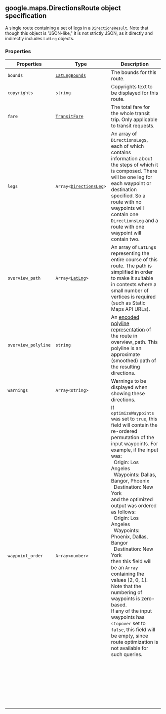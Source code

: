 <h2 id="DirectionsRoute">
google.maps.DirectionsRoute
object specification
</h2><p>A single route containing a set of legs in a <code><a href="https://github.com/amenadiel/google-maps-documentation/blob/master/docs/google.maps.DirectionsResult.md">DirectionsResult</a></code>. Note that though this object is "JSON-like," it is not strictly JSON, as it directly and indirectly includes <code>LatLng</code> objects.</p><h3 id="devsite_header_121">Properties</h3><table summary="interface DirectionsRoute - Properties" width="100%">
<thead>
<tr><th>Properties</th>
<th>Type</th>
<th>Description</th>
</tr></thead>
<tbody>
<tr>
<td><code>bounds</code></td>
<td><code><a href="https://github.com/amenadiel/google-maps-documentation/blob/master/docs/google.maps.LatLngBounds.md">LatLngBounds</a></code></td>
<td>The bounds for this route.</td>
</tr>
<tr>
<td><code>copyrights</code></td>
<td><code>string</code></td>
<td>Copyrights text to be displayed for this route.</td>
</tr>
<tr>
<td><code>fare</code></td>
<td><code><a href="https://github.com/amenadiel/google-maps-documentation/blob/master/docs/google.maps.TransitFare.md">TransitFare</a></code></td>
<td>The total fare for the whole transit trip. Only applicable to transit requests.</td>
</tr>
<tr>
<td><code>legs</code></td>
<td><code>Array&lt;<a href="https://github.com/amenadiel/google-maps-documentation/blob/master/docs/google.maps.DirectionsLeg.md">DirectionsLeg</a>&gt;</code></td>
<td>An array of <code>DirectionsLeg</code>s, each of which contains information about the steps of which it is composed. There will be one leg for each waypoint or destination specified. So a route with no waypoints will contain one <code>DirectionsLeg</code> and a route with one waypoint will contain two.</td>
</tr>
<tr>
<td><code>overview_path</code></td>
<td><code>Array&lt;<a href="https://github.com/amenadiel/google-maps-documentation/blob/master/docs/google.maps.LatLng.md">LatLng</a>&gt;</code></td>
<td>An array of <code>LatLng</code>s representing the entire course of this route. The path is simplified in order to make it suitable in contexts where a small number of vertices is required (such as Static Maps API URLs).</td>
</tr>
<tr>
<td><code>overview_polyline</code></td>
<td><code>string</code></td>
<td>An <a href="/maps/documentation/utilities/polylinealgorithm">encoded polyline representation</a> of the route in overview_path. This polyline is an approximate (smoothed) path of the resulting directions.</td>
</tr>
<tr>
<td><code>warnings</code></td>
<td><code>Array&lt;string&gt;</code></td>
<td>Warnings to be displayed when showing these directions.</td>
</tr>
<tr>
<td><code>waypoint_order</code></td>
<td><code>Array&lt;number&gt;</code></td>
<td>If <code>optimizeWaypoints</code> was set to <code>true</code>, this field will contain the re-ordered permutation of the input waypoints. For example, if the input was:<br> &nbsp;&nbsp;Origin: Los Angeles<br> &nbsp;&nbsp;Waypoints: Dallas, Bangor, Phoenix<br> &nbsp;&nbsp;Destination: New York<br> and the optimized output was ordered as follows:<br> &nbsp;&nbsp;Origin: Los Angeles<br> &nbsp;&nbsp;Waypoints: Phoenix, Dallas, Bangor<br> &nbsp;&nbsp;Destination: New York<br> then this field will be an <code>Array</code> containing the values [2, 0, 1]. Note that the numbering of waypoints is zero-based.<br> If any of the input waypoints has <code>stopover</code> set to <code>false</code>, this field will be empty, since route optimization is not available for such queries.<br><br><br><br><br><br><br><br><br></td>
</tr>
</tbody>
</table>